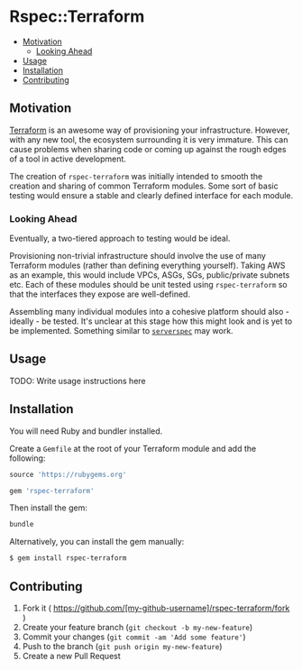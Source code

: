 # Rspec::Terraform

* [Motivation](#motivation)
  * [Looking Ahead](#looking-ahead)
* [Usage](#usage)
* [Installation](#installation)
* [Contributing](#contributing)

## Motivation

[Terraform](https://github.com/hashicorp/terraform) is an awesome way of provisioning your infrastructure. However, with
any new tool, the ecosystem surrounding it is very immature. This can cause problems when sharing code or coming up
against the rough edges of a tool in active development.

The creation of `rspec-terraform` was initially intended to smooth the creation and sharing of common Terraform
modules. Some sort of basic testing would ensure a stable and clearly defined interface for each module.

### Looking Ahead

Eventually, a two-tiered approach to testing would be ideal.
 
Provisioning non-trivial infrastructure should involve the use of many Terraform modules (rather than defining
everything yourself). Taking AWS as an example, this would include VPCs, ASGs, SGs, public/private subnets etc. Each of
these modules should be unit tested using `rspec-terraform` so that the interfaces they expose are well-defined.

Assembling many individual modules into a cohesive platform should also - ideally - be tested. It's unclear at this
stage how this might look and is yet to be implemented. Something similar to
[`serverspec`](https://github.com/mizzy/serverspec) may work.

## Usage

TODO: Write usage instructions here

## Installation

You will need Ruby and bundler installed.

Create a `Gemfile` at the root of your Terraform module and add the following:

```ruby
source 'https://rubygems.org'

gem 'rspec-terraform'
```

Then install the gem:

```bash
bundle
```

Alternatively, you can install the gem manually:

```bash
$ gem install rspec-terraform
```

## Contributing

1. Fork it ( https://github.com/[my-github-username]/rspec-terraform/fork )
2. Create your feature branch (`git checkout -b my-new-feature`)
3. Commit your changes (`git commit -am 'Add some feature'`)
4. Push to the branch (`git push origin my-new-feature`)
5. Create a new Pull Request
